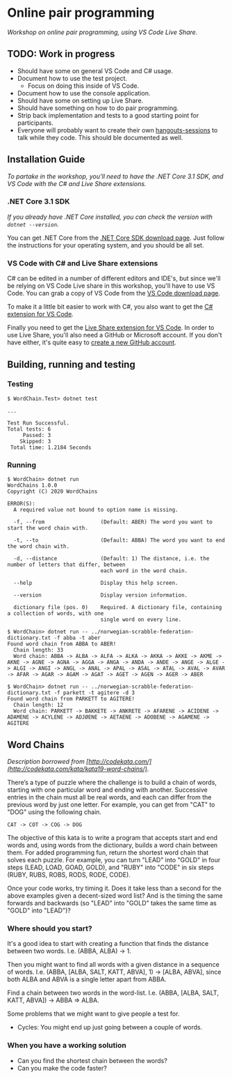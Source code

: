 Online pair programming
=======================
_Workshop on online pair programming, using VS Code Live Share._

TODO: Work in progress
----------------------
* Should have some on general VS Code and C# usage.
* Document how to use the test project.
    - Focus on doing this inside of VS Code.
* Document how to use the console application.
* Should have some on setting up Live Share.
* Should have something on how to do pair programming.
* Strip back implementation and tests to a good starting point for participants.
* Everyone will probably want to create their own [hangouts-sessions](https://meet.google.com/) to talk while they code. This should ble documented as well.

Installation Guide
------------------
_To partake in the workshop, you'll need to have the .NET Core 3.1 SDK, and VS Code with the C# and Live Share extensions._

### .NET Core 3.1 SDK
_If you already have .NET Core installed, you can check the version with `dotnet --version`._

You can get .NET Core from the [.NET Core SDK download page](https://www.microsoft.com/net/download). Just follow the instructions for your operating system, and you should be all set.

### VS Code with C# and Live Share extensions
C# can be edited in a number of different editors and IDE's, but since we'll be relying on VS Code Live share in this workshop, you'll have to use VS Code. You can grab a copy of VS Code from the [VS Code download page](https://code.visualstudio.com/).

To make it a little bit easier to work with C#, you also want to get the [C# extension for VS Code](https://marketplace.visualstudio.com/items?itemName=ms-dotnettools.csharp).

Finally you need to get the [Live Share extension for VS Code](https://marketplace.visualstudio.com/items?itemName=MS-vsliveshare.vsliveshare). In order to use Live Share, you'll also need a GitHub or Microsoft account. If you don't have either, it's quite easy to [create a new GitHub account](https://github.com/join).

Building, running and testing
-----------------------------

### Testing

```shell
$ WordChain.Test> dotnet test

...

Test Run Successful.
Total tests: 6
     Passed: 3
    Skipped: 3
 Total time: 1.2184 Seconds
```

### Running

```shell
$ WordChain> dotnet run
WordChains 1.0.0
Copyright (C) 2020 WordChains

ERROR(S):
  A required value not bound to option name is missing.

  -f, --from                  (Default: ABER) The word you want to start the word chain with.

  -t, --to                    (Default: ABBA) The word you want to end the word chain with.

  -d, --distance              (Default: 1) The distance, i.e. the number of letters that differ, between
                              each word in the word chain.

  --help                      Display this help screen.

  --version                   Display version information.

  dictionary file (pos. 0)    Required. A dictionary file, containing a collection of words, with one
                              single word on every line.
```

```shell
$ WordChain> dotnet run -- ../norwegian-scrabble-federation-dictionary.txt -f abba -t aber
Found word chain from ABBA to ABER!
  Chain length: 33
  Word chain: ABBA -> ALBA -> ALFA -> ALKA -> AKKA -> AKKE -> AKME -> AKNE -> AGNE -> AGNA -> AGGA -> ANGA -> ANDA -> ANDE -> ANGE -> ALGE -> ALGI -> ANGI -> ANGL -> ANAL -> APAL -> ASAL -> ATAL -> AVAL -> AVAR -> AFAR -> AGAR -> AGAM -> AGAT -> AGET -> AGEN -> AGER -> ABER
```

```shell
$ WordChain> dotnet run -- ../norwegian-scrabble-federation-dictionary.txt -f parkett -t agitere -d 3
Found word chain from PARKETT to AGITERE!
  Chain length: 12
  Word chain: PARKETT -> BAKKETE -> ANKRETE -> AFARENE -> ACIDENE -> ADAMENE -> ACYLENE -> ADJØENE -> AETAENE -> ADOBENE -> AGAMENE -> AGITERE
```

Word Chains
-----------
_Description borrowed from [http://codekata.com/](http://codekata.com/kata/kata19-word-chains/)._

There’s a type of puzzle where the challenge is to build a chain of words, starting with one particular word and ending with another. Successive entries in the chain must all be real words, and each can differ from the previous word by just one letter. For example, you can get from "CAT" to "DOG" using the following chain.

```
CAT -> COT -> COG -> DOG
```

The objective of this kata is to write a program that accepts start and end words and, using words from the dictionary, builds a word chain between them. For added programming fun, return the shortest word chain that solves each puzzle. For example, you can turn "LEAD" into "GOLD" in four steps (LEAD, LOAD, GOAD, GOLD), and "RUBY" into "CODE" in six steps (RUBY, RUBS, ROBS, RODS, RODE, CODE).

Once your code works, try timing it. Does it take less than a second for the above examples given a decent-sized word list? And is the timing the same forwards and backwards (so "LEAD" into "GOLD" takes the same time as "GOLD" into "LEAD")?

### Where should you start?
It's a good idea to start with creating a function that finds the distance between two words. I.e. (ABBA, ALBA) -> 1.

Then you might want to find all words with a given distance in a sequence of words. I.e. (ABBA, [ALBA, SALT, KATT, ABVA], 1) -> [ALBA, ABVA], since both ALBA and ABVA is a single letter apart from ABBA.

Find a chain between two words in the word-list. I.e. (ABBA, [ALBA, SALT, KATT, ABVA]) -> ABBA => ALBA.

Some problems that we might want to give people a test for.
* Cycles: You might end up just going between a couple of words.

### When you have a working solution
* Can you find the shortest chain between the words?
* Can you make the code faster?
